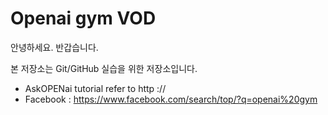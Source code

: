 # Openai gym VOD

안녕하세요. 반갑습니다.

본 저장소는 Git/GitHub 실습을 위한 저장소입니다.

+ AskOPENai tutorial refer to http ://
+ Facebook : https://www.facebook.com/search/top/?q=openai%20gym